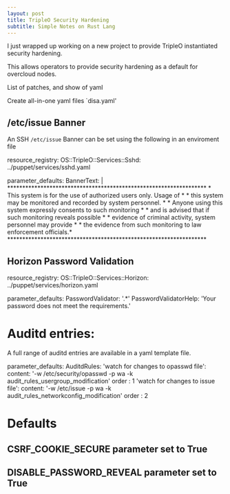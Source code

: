 ```yaml
---
layout: post
title: TripleO Security Hardening
subtitle: Simple Notes on Rust Lang
---
```


I just wrapped up working on a new project to provide TripleO instantiated
security hardening.

This allows operators to provide security hardening as a default for overcloud
nodes.

List of patches, and show of yaml

Create all-in-one yaml files `disa.yaml'


## /etc/issue Banner

An SSH `/etc/issue` Banner can be set using the following in an enviroment file

resource_registry:
  OS::TripleO::Services::Sshd: ../puppet/services/sshd.yaml

parameter_defaults:
  BannerText: |
    ******************************************************************
    * This system is for the use of authorized users only. Usage of  *
    * this system may be monitored and recorded by system personnel. *
    * Anyone using this system expressly consents to such monitoring *
    * and is advised that if such monitoring reveals possible        *
    * evidence of criminal activity, system personnel may provide    *
    * the evidence from such monitoring to law enforcement officials.*
    ******************************************************************

## Horizon Password Validation

resource_registry:
  OS::TripleO::Services::Horizon: ../puppet/services/horizon.yaml

parameter_defaults:
  PasswordValidator: '.*'
  PasswordValidatorHelp: 'Your password does not meet the requirements.'

# Auditd entries:

A full range of auditd entries are available in a yaml template file.

parameter_defaults:
  AuditdRules:
    'watch for changes to opasswd file':
      content: '-w /etc/security/opasswd -p wa -k audit_rules_usergroup_modification'
      order  : 1
    'watch for changes to issue file':
      content: '-w /etc/issue -p wa -k audit_rules_networkconfig_modification'
      order  : 2

# Defaults

## CSRF_COOKIE_SECURE parameter set to True

## DISABLE_PASSWORD_REVEAL parameter set to True



